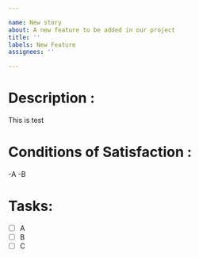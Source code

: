 ```yaml
---

name: New story
about: A new feature to be added in our project
title: ''
labels: New Feature
assignees: ''

---
```

# Description :
This is test

# Conditions of Satisfaction :
-A
-B

# Tasks:
  - [ ] A
  - [ ] B
  - [ ] C
